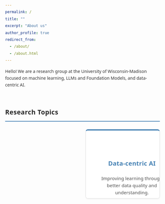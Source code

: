 ```yaml
---
permalink: /
title: ""
excerpt: "About us"
author_profile: true
redirect_from:
  - /about/
  - /about.html
---
```


<!-- Background network image that follows scroll but doesn't affect layout -->
<div class="network-background"></div>

<div style="margin-bottom: 15px;">
  <p>Hello! We are a research group at the University of Wisconsin-Madison focused on machine learning, LLMs and Foundation Models, and data-centric AI.</p>
</div>

<h2 style="margin-top: 20px; margin-bottom: 15px; border-bottom: 2px solid #4682B4; padding-bottom: 5px; font-weight: 700; letter-spacing: 0.5px;">Research Topics</h2>

<div class="research-topics-grid">
  <!-- Card 1: Data-centric AI -->
  <a href="https://sprocketlab.github.io/publications/" class="research-topic-link">
    <div class="research-topic-card">
      <!-- This is the text content that shows by default -->
      <div class="card-text-content">
        <h3>Data-centric AI</h3>
        <p>Improving learning through better data quality and understanding.</p>
      </div>
      
      <!-- This is the image content that shows on hover -->
      <div class="card-image-content">
        <div class="research-topic-image">
          <img src="/images/research_illustration/datacentric.png" alt="Data-centric AI" onerror="this.src='/images/research_illustration/datacentric.png'">
        </div>
        <h3>Data-centric AI</h3>
      </div>
    </div>
  </a>
  
  <!-- Card 2: Data- and Compute-Efficient Learning -->
  <a href="https://sprocketlab.github.io/publications/" class="research-topic-link">
    <div class="research-topic-card">
      <!-- This is the text content that shows by default -->
      <div class="card-text-content">
        <h3>Data- and Compute-Efficient Learning</h3>
        <p>Building models that require less data and computational resources.</p>
      </div>
      
      <!-- This is the image content that shows on hover -->
      <div class="card-image-content">
        <div class="research-topic-image">
          <img src="/images/research_illustration/efficient-learning.png" alt="Data- and Compute-Efficient Learning" onerror="this.src='/images/research_illustration/efficient-learning.png'">
        </div>
        <h3>Data- and Compute-Efficient Learning</h3>
      </div>
    </div>
  </a>

  <!-- Card 3: Foundation Models -->
  <a href="https://sprocketlab.github.io/publications/" class="research-topic-link">
    <div class="research-topic-card">
      <!-- This is the text content that shows by default -->
      <div class="card-text-content">
        <h3>Foundation Models</h3>
        <p>Foundation models and their applications to scientific problems.</p>
      </div>
      
      <!-- This is the image content that shows on hover -->
      <div class="card-image-content">
        <div class="research-topic-image">
          <img src="/images/research_illustration/foundation-models.png" alt="Foundation Models" onerror="this.src='/images/research_illustration/foundation-models.png'">
        </div>
        <h3>Foundation Models</h3>
      </div>
    </div>
  </a>
  
  <!-- Card 4: Weak Supervision -->
  <a href="https://sprocketlab.github.io/publications/" class="research-topic-link">
    <div class="research-topic-card">
      <!-- This is the text content that shows by default -->
      <div class="card-text-content">
        <h3>Weak Supervision</h3>
        <p>Learning with limited or noisy supervision.</p>
      </div>
      
      <!-- This is the image content that shows on hover -->
      <div class="card-image-content">
        <div class="research-topic-image">
          <img src="/images/research_illustration/weak-supervision.png" alt="Weak Supervision" onerror="this.src='/images/research_illustration/weak-supervision.png'">
        </div>
        <h3>Weak Supervision</h3>
      </div>
    </div>
  </a>
</div>

<h2 style="margin-top: 20px; margin-bottom: 15px; border-bottom: 2px solid #4682B4; padding-bottom: 5px; font-weight: 700; letter-spacing: 0.5px;">News</h2>

<div style="margin-bottom: 15px; background-color: #f8f9fa; padding: 15px; border-radius: 5px;">
  <h3 style="color: #4682B4; margin-bottom: 8px; font-size: 1.2em; margin-top: 0; font-weight: 600;">February 2025</h3>
  <p style="font-weight: 600; margin-bottom: 5px;">New papers accepted to start the year!</p>
  <ul style="padding-left: 20px; margin-top: 5px; margin-bottom: 0;">
    <li style="margin-bottom: 5px;">ICLR 2025: Changho and John explain how <a href="https://arxiv.org/pdf/2412.03881?" target="_blank">weak-to-strong generalization works</a>—and how to do more of it!</li>
    <li style="margin-bottom: 5px;">NAACL 2025: Jane, Dyah, and Changho introduced an ultra-efficient way to personalize language models.</li>
  </ul>
</div>

<div style="margin-bottom: 15px; background-color: #f8f9fa; padding: 15px; border-radius: 5px;">
  <h3 style="color: #4682B4; margin-bottom: 8px; font-size: 1.2em; margin-top: 0; font-weight: 600;">December 2024</h3>
  <p style="font-weight: 600; margin-bottom: 5px;">Four new papers accepted at NeurIPS 2024!</p>
  <ul style="padding-left: 20px; margin-top: 5px; margin-bottom: 0;">
    <li style="margin-bottom: 5px;">Brian, Cathy, and Vaishnavi show how to get rid of the LLM in LLM-based annotation. How? <a href="https://arxiv.org/pdf/2407.11004" target="_blank">Distill LLMs into programs</a> (spotlight)!</li>
    <li style="margin-bottom: 5px;">Harit gets a huge boost in auto-labeling by <a href="https://arxiv.org/pdf/2404.16188" target="_blank">learning confidence functions</a>.</li>
    <li style="margin-bottom: 5px;">Changho, Jitian, and Sonia show how to <a href="https://arxiv.org/pdf/2404.08461" target="_blank">adjust zero-shot model predictions quickly and easily</a></li>
    <li style="margin-bottom: 0;">Chris and Jack introduce a new benchmark showcasing <a href="https://arxiv.org/pdf/2501.07727" target="_blank">how valuable weak supervision can be</a></li>
  </ul>
</div>

<h2 style="margin-top: 20px; margin-bottom: 15px; border-bottom: 2px solid #4682B4; padding-bottom: 5px; font-weight: 700; letter-spacing: 0.5px;">Sponsors</h2>


<style>
/* Network background styling - extremely minimal impact */
.network-background {
  position: fixed;
  top: 0;
  right: 0;
  width: 35%;
  height: 100%;
  background-image: url('/images/nn_side.png'); /* Update this path to your network image */
  background-size: contain;
  background-repeat: no-repeat;
  background-position: right top;
  z-index: -1;
  opacity: 0.08; /* Very low opacity */
  pointer-events: none; /* Makes the div non-interactive */
}

/* Improved typography for the entire page */
body {
  font-family: system-ui, -apple-system, BlinkMacSystemFont, "Segoe UI", Roboto, Helvetica, Arial, sans-serif;
  line-height: 1.6;
  color: #333;
}

p {
  margin-bottom: 1.2em;
  line-height: 1.6;
}

h2 {
  font-family: system-ui, -apple-system, BlinkMacSystemFont, "Segoe UI", Roboto, Helvetica, Arial, sans-serif;
  font-weight: 700;
  color: #2a2a2a;
  margin-top: 60px !important; /* Increase this value to add more space (was 20px) */
  margin-bottom: 25px !important; /* Slightly increased from 15px */
  padding-bottom: 12px !important; /* Increase from 5px to 12px */
}

h3 {
  font-family: system-ui, -apple-system, BlinkMacSystemFont, "Segoe UI", Roboto, Helvetica, Arial, sans-serif;
  font-weight: 600;
  color: #333;
}

/* Grid layout */
.research-topics-grid {
  display: grid;
  grid-template-columns: repeat(2, 1fr);
  gap: 20px;
  margin: 15px 0;
}

/* Styling for the entire clickable card */
.research-topic-link {
  text-decoration: none;
  color: inherit;
  display: block;
  cursor: pointer;
}

/* Card styling */
.research-topic-card {
  border: 1px solid #ddd;
  border-top: 4px solid #4682B4; /* Added blue top border */
  border-radius: 8px;
  overflow: hidden;
  transition: all 0.3s ease;
  position: relative;
  height: 220px;
  box-shadow: 0 2px 4px rgba(0,0,0,0.05);
  cursor: pointer;
  background-color: white; /* Ensures cards are solid against any background */
}

/* Enhanced hover effects */
.research-topic-card:hover {
  transform: translateY(-5px);
  box-shadow: 0 8px 16px rgba(0,0,0,0.1);
  border-color: #bbb;
}

/* TEXT CONTENT - visible by default */
.card-text-content {
  position: absolute;
  top: 0;
  left: 0;
  width: 100%;
  height: 100%;
  display: flex;
  flex-direction: column;
  justify-content: center;
  align-items: center;
  padding: 30px;
  background: white;
  transition: all 0.3s ease;
  z-index: 2;
  text-align: center;
}

.card-text-content h3 {
  margin-bottom: 16px;
  font-weight: 600;
  letter-spacing: 0.3px;
  font-size: 1.25rem;
  color: #4682B4;
}

.card-text-content p {
  margin: 5px 0;
  color: #555;
  line-height: 1.5;
  font-size: 0.95rem;
}

/* View Research button styling */
.view-research-button {
  display: inline-flex;
  align-items: center;
  color: #4682B4;
  font-size: 0.95rem;
  font-weight: 500;
  margin-top: 15px;
  padding: 6px 16px;
  border-radius: 4px;
  border: 1px solid #4682B4;
  transition: all 0.2s ease;
  cursor: pointer;
}

.view-research-button svg {
  margin-left: 6px;
  transition: transform 0.2s ease;
}

.research-topic-card:hover .view-research-button {
  background-color: #4682B4;
  color: white;
}

.research-topic-card:hover .view-research-button svg {
  transform: translateX(3px);
}

/* IMAGE CONTENT - hidden by default, shown on hover */
.card-image-content {
  position: absolute;
  top: 0;
  left: 0;
  width: 100%;
  height: 100%;
  opacity: 0;
  transition: all 0.3s ease;
  z-index: 1;
}

/* The hover effect to swap visibility */
.research-topic-card:hover .card-text-content {
  opacity: 0;
}

.research-topic-card:hover .card-image-content {
  opacity: 1;
}

/* Image styling */
.research-topic-image {
  height: 170px;
  overflow: hidden;
}

.research-topic-image img {
  width: 100%;
  height: 100%;
  object-fit: contain;
  object-position: center;
}

/* Title styling on the image card */
.card-image-content h3 {
  padding: 12px;
  margin: 0;
  text-align: center;
  background: white;
  font-weight: 600;
  letter-spacing: 0.3px;
  color: #4682B4;
}

/* Add a subtle indicator on the image view too */
.card-image-content::after {
  content: "Click to explore";
  position: absolute;
  bottom: 50px;
  right: 15px;
  background-color: rgba(255, 255, 255, 0.9);
  border-radius: 20px;
  padding: 5px 12px;
  font-size: 0.8rem;
  color: #555;
  border: 1px solid #eee;
}

/* Enhanced link styling throughout the page */
a {
  color: #4682B4;
  text-decoration: none;
  transition: all 0.2s ease;
}

a:hover {
  color: #2a5a8a;
}

/* News cards with solid background */
div[style*="background-color: #f8f9fa"] {
  background-color: #f8f9fa !important; /* Ensure solid background */
}

/* Responsive adjustments */
@media (max-width: 900px) {
  .research-topics-grid {
    grid-template-columns: repeat(2, 1fr);
  }
}

@media (max-width: 600px) {
  .research-topics-grid {
    grid-template-columns: 1fr;
  }
  
  .research-topic-card {
    height: 200px;
  }
  
  .network-background {
    display: none; /* Hide on very small screens */
  }
}

/* List items in news section */
div[style*="background-color: #f8f9fa"] li {
  font-size: 0.85rem !important; /* Adjust as needed */
  margin-bottom: 8px !important; /* Add more spacing between list items */
  line-height: 1.5 !important;
}

</style>